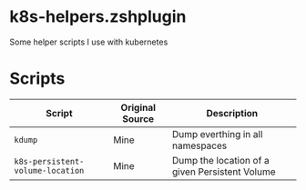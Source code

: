# k8s-helpers.zshplugin

Some helper scripts I use with kubernetes

# Scripts

| Script      | Original Source | Description                                 |
| ----------- | --------------- | ------------------------------------------- |
| `kdump`     | Mine            | Dump everthing in all namespaces            |
| `k8s-persistent-volume-location` | Mine | Dump the location of a given Persistent Volume |
